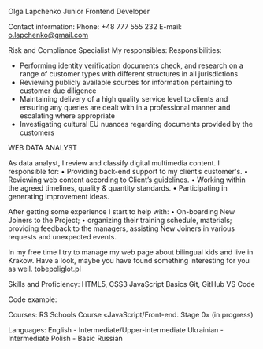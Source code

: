 Olga Lapchenko
Junior Frontend Developer

Contact information:
Phone: +48 777 555 232
E-mail: o.lapchenko@gmail.com

Risk and Compliance Specialist
My responsibles:
Responsibilities:
- Performing identity verification documents check, and research on a range of customer types with different structures in all jurisdictions
- Reviewing publicly available sources for information pertaining to customer due diligence
- Maintaining delivery of a high quality service level to clients and ensuring any queries are dealt with in a professional manner and escalating where appropriate
- Investigating cultural EU nuances regarding documents provided by the customers 


WEB DATA ANALYST

As data analyst, I review and classify digital multimedia content. I responsible for:
• Providing back-end support to my client’s customer's.
• Reviewing web content according to Client’s guidelines.
• Working within the agreed timelines, quality & quantity standards.
• Participating in generating improvement ideas.

After getting some experience I start to help with:
 • On-boarding New Joiners to the Project;
 •   organizing their training schedule, materials; providing feedback to the managers, assisting New Joiners in various requests and unexpected events.

In my free time I try to manage my web page about bilingual kids and live in Krakow. 
Have a look, maybe you have found something interesting for you as well. 
tobepoliglot.pl



Skills and Proficiency:
HTML5, CSS3
JavaScript Basics
Git, GitHub
VS Code


Code example:

Courses:
RS Schools Course «JavaScript/Front-end. Stage 0» (in progress)

Languages:
English - Intermediate/Upper-intermediate
Ukrainian - Intermediate
Polish - Basic
Russian


